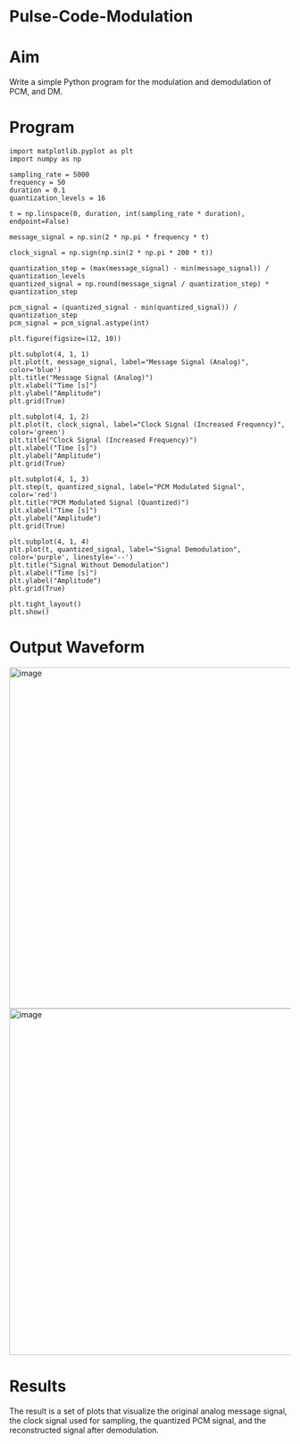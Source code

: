 # Pulse-Code-Modulation
# Aim
Write a simple Python program for the modulation and demodulation of PCM, and DM.
# Program
```
import matplotlib.pyplot as plt 
import numpy as np

sampling_rate = 5000 
frequency = 50 
duration = 0.1 
quantization_levels = 16

t = np.linspace(0, duration, int(sampling_rate * duration), endpoint=False)

message_signal = np.sin(2 * np.pi * frequency * t)

clock_signal = np.sign(np.sin(2 * np.pi * 200 * t))

quantization_step = (max(message_signal) - min(message_signal)) / quantization_levels 
quantized_signal = np.round(message_signal / quantization_step) * quantization_step

pcm_signal = (quantized_signal - min(quantized_signal)) / quantization_step 
pcm_signal = pcm_signal.astype(int)

plt.figure(figsize=(12, 10))

plt.subplot(4, 1, 1) 
plt.plot(t, message_signal, label="Message Signal (Analog)", color='blue') 
plt.title("Message Signal (Analog)") 
plt.xlabel("Time [s]") 
plt.ylabel("Amplitude") 
plt.grid(True)

plt.subplot(4, 1, 2) 
plt.plot(t, clock_signal, label="Clock Signal (Increased Frequency)", color='green') 
plt.title("Clock Signal (Increased Frequency)") 
plt.xlabel("Time [s]") 
plt.ylabel("Amplitude") 
plt.grid(True)

plt.subplot(4, 1, 3) 
plt.step(t, quantized_signal, label="PCM Modulated Signal", color='red') 
plt.title("PCM Modulated Signal (Quantized)") 
plt.xlabel("Time [s]") 
plt.ylabel("Amplitude") 
plt.grid(True)

plt.subplot(4, 1, 4) 
plt.plot(t, quantized_signal, label="Signal Demodulation", color='purple', linestyle='--') 
plt.title("Signal Without Demodulation") 
plt.xlabel("Time [s]") 
plt.ylabel("Amplitude") 
plt.grid(True)

plt.tight_layout() 
plt.show()
```
# Output Waveform
<img width="1557" height="612" alt="image" src="https://github.com/user-attachments/assets/81e65395-87dd-4d49-9fbd-581617877a5e" />
<img width="1511" height="621" alt="image" src="https://github.com/user-attachments/assets/92248950-392b-4a4c-9dd8-4b2e5c41af2f" />

# Results
The result is a set of plots that visualize the original analog message signal, the clock signal used for sampling, the quantized PCM signal, and the reconstructed signal after demodulation.

